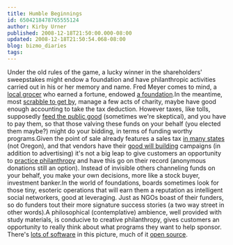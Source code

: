 ```yaml
---
title: Humble Beginnings
id: 6504218478765555124
author: Kirby Urner
published: 2008-12-18T21:50:00.000-08:00
updated: 2008-12-18T21:50:54.068-08:00
blog: bizmo_diaries
tags: 
---
```


Under the old rules of the game, a lucky winner in the shareholders' sweepstakes might endow a foundation and have philanthropic activities carried out in his or her memory and name.  Fred Meyer comes to mind, a [local grocer](http://controlroom.blogspot.com/2006/05/lucky-lab.html) who earned a fortune, endowed [a foundation](http://worldgame.blogspot.com/2007/09/open-source-within-health-care.html).In the meantime, most [scrabble to get by](http://controlroom.blogspot.com/2008/09/please-sir.html), manage a few acts of charity, maybe have good enough accounting to take the tax deduction.  However taxes, like tolls, supposedly [feed the public good](http://worldgame.blogspot.com/2008/11/sparking-investments.html) (sometimes we're skeptical), and you have to pay them, so that those valving these funds on your behalf (you elected them maybe?) might do your bidding, in terms of funding worthy programs.Given the point of sale already features a sales tax [in many states](http://mybizmo.blogspot.com/2008/09/nation-of-writers.html) (not Oregon), and that vendors have their [good will building](http://mybizmo.blogspot.com/2008/10/good-will-hunting.html) campaigns (in addition to advertising) it's not a big leap to give customers an opportunity to [practice philanthropy](http://controlroom.blogspot.com/2006/02/back-from-catalina.html) and have this go on their record (anonymous donations still an option).  Instead of invisible others channeling funds on your behalf, you make your own decisions, more like a stock buyer, investment banker.In the world of foundations, boards sometimes look for those tiny, esoteric operations that will earn them a reputation as intelligent social networkers, good at leveraging.  Just as NGOs boast of their funders, so do funders tout their more signature success stories (a two way street in other words).A philosophical (contemplative) ambience, well provided with study materials, is conducive to creative philanthropy, gives customers an opportunity to really think about what programs they want to help sponsor.  There's [lots of software](http://www.4dsolutions.net/presentations/csn_blueprint.pdf) in this picture, much of it [open source](http://controlroom.blogspot.com/2008/05/legally-free.html).